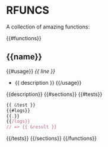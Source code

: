 # RFUNCS

A collection of amazing functions:

{{#functions}}
## {{name}}
{{#usage}}
*{{ line }}*
 - {{ description }}
{{/usage}}

{{description}}
{{#sections}}
{{#tests}}
```javascript
{{ &test }}
{{#logs}}
{{.}}
{{/logs}}
// => {{ &result }}
```

{{/tests}}
{{/sections}}
{{/functions}}